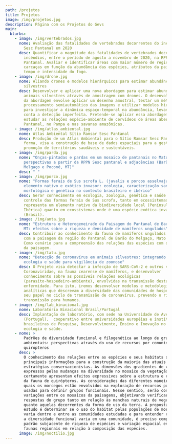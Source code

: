 ```yaml
---
path: /projetos
title: Projetos
image: /img/projetos.jpg
description: Página com os Projetos do Gevs
main:
  blurbs:
    - image: /img/vertebrados.jpg
      nome: Avaliação das fatalidades de vertebrados decorrentes do incêndio na RPPN
        Sesc Pantanal em 2020
      desc: Quantificar a magnitude das fatalidades de vertebrados decorrente dos
        incêndios, entre o período de agosto a novembro de 2020, na RPPN Sesc
        Pantanal. Avaliar e identificar áreas com maior número de registros de
        carcaças em função da abundância das espécies, atributos da paisagem,
        tempo e intensidade do fogo.
    - image: /img/drone.jpg
      nome: Aliando drones e modelos hierárquicos para estimar abundância de animais
        silvestres
      desc: Desenvolver e aplicar uma nova abordagem para estimar abundância de
        animais silvestres através de amostragem com drones. O desenvolvimento
        da abordagem envolve aplicar um desenho amostral, testar um método de
        processamento semiautomático das imagens e utilizar modelos hierárquicos
        para investigar a dinâmica espaço-temporal na abundância, levando em
        conta a detecção imperfeita. Pretende-se aplicar essa abordagem para
        estudar as relações espécie-ambiente de cervídeos de áreas abertas no
        Pantanal, no Pampa e nas savanas amazônicas.
    - image: /img/atlas_ambiental.jpg
      nome: Atlas Ambiental Sítio Ramsar Sesc Pantanal
      desc: Produção de um Atlas Ambiental para o Sítio Ramsar Sesc Pantanal. Desta
        forma, visa a construção de base de dados espaciais para a gestão e
        promoção de territórios saudáveis e sustentáveis.
    - image: /img/parda.jpg
      nome: "Onças-pintadas e pardas em um mosaico de pantanais no Mato Grosso:
        perspectivas a partir da RPPN Sesc pantanal e adjacências (Barão de
        Melgaço e Poconé, MT)"
      desc: " "
    - image: /img/porco.jpg
      nome: "Formas ferais de Sus scrofa L. (javalis e porcos asselvajados) como
        elemento nativo e exótico invasor: ecologia, caracterização sanitária,
        morfológica e genética no contexto brasileiro e ibérico"
      desc: Gerar conhecimento em ecologia, zoologia, genética e saúde para o manejo e
        controle das formas ferais de Sus scrofa, tanto em ecossistemas onde
        representa um elemento nativo da biodiversidade local (Península
        Ibérica) quanto em ecossistemas onde é uma espécie exótica invasora
        (Brasil).
    - image: /img/anta.jpg
      nome: "Estrutura e Heterogeneirade da Paisagem do Pantanal de Barão de Melgaço,
        MT: efeitos sobre a riqueza e densidade de mamíferos ungulados"
      desc: Contribuir ao conhecimento da fauna de mamíferos ungulados e suas relações
        com a paisagem da região do Pantanal de Barão do Melgaço, Mato Grosso.
        Como cenário para a compreensão das relações das espécies com o mosaico
        da paisagem.
    - image: /img/tatu.jpg
      nome: "Detecção de coronavírus em animais silvestres: integrando estudos em
        ecologia e saúde para vigilância de zoonose"
      desc: O Projeto visa detectar a infecção de SARS-CoV-2 e outros vírus da Família
        Coronaviridae, na fauna cearense de mamíferos, e desenvolver
        conhecimento sobre as possíveis relações ecológicas
        (parasito-hospedeiro-ambiente), envolvidas na transmissão desta
        enfermidade. Para isto, iremos desenvolver modelos e metodologias
        analíticas que descrevam a diversidade das comunidades de hospedeiros e
        seu papel no ciclo de transmissão de coronavírus, prevendo o risco de
        transmissão para humanos.
    - image: /img/lab_binacional.jpg
      nome: Laboratório Binacional Brasil/Portugal
      desc: Implantação de laboratório, com sede na Universidade de Aveiro
        (Portugal),  cooperativo entre universidades européias e instituições
        brasileiras de Pesquisa, Desenvolvimento, Ensino e Inovação no campo da
        ecologia e saúde.
    - nome: >
        Padrões de diversidade funcional e filogenética ao longo de gradientes
        ambientais: perspectivas através do uso de recursos por comunidades de
        quirópteros
      desc: >
        O conhecimento das relações entre as espécies e seus habitats são as
        principais informações para a construção da maioria das atuais
        estratégias conservacionistas. As dimensões dos gradientes de variação,
        expressos pelas mudanças na diversidade no mosaico da vegetação,
        certamente apresentam efeitos expressivos sobre a estrutura e composição
        da fauna de quirópteros. As considerações das diferentes maneiras pelas
        quais os morcegos estão envolvidos na exploração de recursos podem ser
        usadas para definir grupos funcionais. Nesse sentido, serão consideradas
        variações entre os mosaicos da paisagens, objetivando verificar as
        respostas do grupo tanto em relação às manchas naturais de vegetação,
        quanto aquelas decorrentes da forma de uso da terra. A proposta do
        estudo é determinar se o uso do habitat pelas populações de morcegos
        varia dentro e entre as comunidades estudadas e para entender como é que
        a diversidade funcional varia em uma comunidade, é preciso compreender o
        padrão subjacente de riqueza de espécies e variação espacial entre as
        faunas regionais em relação à composição das espécies.
      image: /img/noctilio.jpg
---
```

